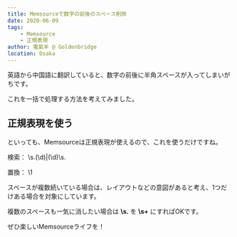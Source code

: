 ```yaml
---
title: Memsourceで数字の前後のスペース削除
date: 2020-06-09
tags: 
    - Memsource
	- 正規表現
author: 電氣羊 @ Goldenbridge
location: Osaka
---
```


英語から中国語に翻訳していると、数字の前後に半角スペースが入ってしまいがちです。

これを一括で処理する方法を考えてみました。

## 正規表現を使う

といっても、Memsourceは正規表現が使えるので、これを使うだけですね。

検索：	\s.(\d)|(\d)\s.

置換：	\1

スペースが複数続いている場合は、レイアウトなどの意図があると考え、1つだけある場合を対象にしています。

複数のスペースも一気に消したい場合は **\s.** を **\s+** にすればOKです。

ぜひ楽しいMemsourceライフを！

<link-to></link-to>